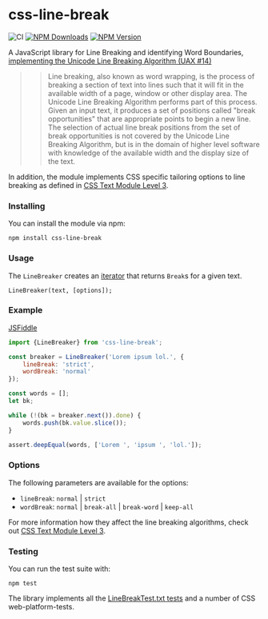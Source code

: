 css-line-break
==============

![CI](https://github.com/niklasvh/css-line-break/workflows/CI/badge.svg?branch=master)
[![NPM Downloads](https://img.shields.io/npm/dm/css-line-break.svg)](https://www.npmjs.org/package/css-line-break)
[![NPM Version](https://img.shields.io/npm/v/css-line-break.svg)](https://www.npmjs.org/package/css-line-break)

A JavaScript library for Line Breaking and identifying Word Boundaries,
[implementing the Unicode Line Breaking Algorithm (UAX #14)](http://unicode.org/reports/tr14/)

>> Line breaking, also known as word wrapping, is the process of breaking a section of text into
lines such that it will fit in the available width of a page, window or other display area.
The Unicode Line Breaking Algorithm performs part of this process. Given an input text,
it produces a set of positions called "break opportunities" that are appropriate points to
begin a new line. The selection of actual line break positions from the set of break opportunities
is not covered by the Unicode Line Breaking Algorithm, but is in the domain of higher level
software with knowledge of the available width and the display size of the text.

In addition, the module implements CSS specific tailoring options to line breaking as
defined in [CSS Text Module Level 3](https://www.w3.org/TR/css-text-3/#line-breaking).

### Installing
You can install the module via npm:

    npm install css-line-break

### Usage
The `LineBreaker` creates an [iterator](https://developer.mozilla.org/en-US/docs/Web/JavaScript/Guide/Iterators_and_Generators) that returns `Break`s for a given text.

    LineBreaker(text, [options]);

### Example
[JSFiddle](https://jsfiddle.net/ofd3752k)
```javascript
import {LineBreaker} from 'css-line-break';

const breaker = LineBreaker('Lorem ipsum lol.', {
    lineBreak: 'strict',
    wordBreak: 'normal'
});

const words = [];
let bk;

while (!(bk = breaker.next()).done) {
    words.push(bk.value.slice());
}

assert.deepEqual(words, ['Lorem ', 'ipsum ', 'lol.']);
```
### Options
The following parameters are available for the options:

 - `lineBreak`: `normal` | `strict`
 - `wordBreak`: `normal` | `break-all` | `break-word` | `keep-all`

For more information how they affect the line breaking algorithms,
check out [CSS Text Module Level 3](https://www.w3.org/TR/css-text-3/#line-breaking).

### Testing
You can run the test suite with:

    npm test

The library implements all the [LineBreakTest.txt tests](http://www.unicode.org/Public/10.0.0/ucd/auxiliary/LineBreakTest.txt)
 and a number of CSS web-platform-tests.
